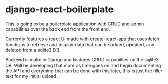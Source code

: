# django-react-boilerplate

This is going to be a boilerplate application with CRUD and admin capabilities over the back end from the front end.

Currently features a react UI made with create-react-app that uses fetch functions to retrieve and display data that can be added, updated, and deleted from a sqlite3 DB.

Backend is make in Django and features CRUD capabilites on the sqlite3 DB. Will be developing that more as time goes on and begin documenting the API and everything that can be done with this later, this is just the filler text for my initial upload.
